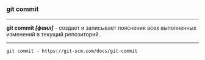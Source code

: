 ### git commit

---

**git commit *[фаил]*** - создает и записывает пояснения всех выполненных  изменений в текущий репозиторий.

---


```bash=
git commit - https://git-scm.com/docs/git-commit
```